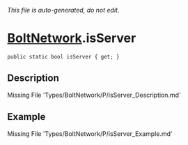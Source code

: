 *This file is auto-generated, do not edit.*

# [BoltNetwork](Types/BoltNetwork.md).isServer
`public static bool isServer { get; }`
## Description
Missing File 'Types/BoltNetwork/P/isServer_Description.md'
## Example
Missing File 'Types/BoltNetwork/P/isServer_Example.md'
